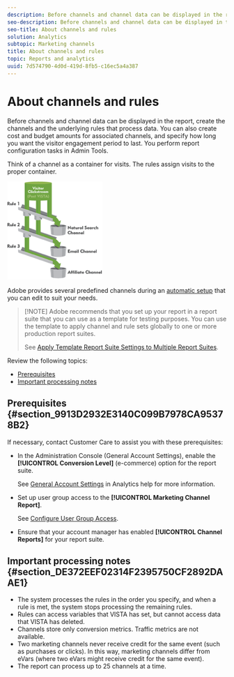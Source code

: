 ```yaml
---
description: Before channels and channel data can be displayed in the report, create the channels and the underlying rules that process data. You can also create cost and budget amounts for associated channels, and specify how long you want the visitor engagement period to last. You perform report configuration tasks in Admin Tools.
seo-description: Before channels and channel data can be displayed in the report, create the channels and the underlying rules that process data. You can also create cost and budget amounts for associated channels, and specify how long you want the visitor engagement period to last. You perform report configuration tasks in Admin Tools.
seo-title: About channels and rules
solution: Analytics
subtopic: Marketing channels
title: About channels and rules
topic: Reports and analytics
uuid: 7d574790-4d0d-419d-8fb5-c16ec5a4a387
---
```


# About channels and rules

Before channels and channel data can be displayed in the report, create the channels and the underlying rules that process data. You can also create cost and budget amounts for associated channels, and specify how long you want the visitor engagement period to last. You perform report configuration tasks in Admin Tools.

Think of a channel as a container for visits. The rules assign visits to the proper container.

![](assets/buckets_2.png)

Adobe provides several predefined channels during an [automatic setup](../../components/c-marketing-channels/c-channel-autosetup.md#topic_E9ABE9E9E71B4E40A4E7EA9AD2C0372B) that you can edit to suit your needs.

> [!NOTE] Adobe recommends that you set up your report in a report suite that you can use as a template for testing purposes. You can use the template to apply channel and rule sets globally to one or more production report suites.
>
>See [Apply Template Report Suite Settings to Multiple Report Suites](../../components/c-marketing-channels/t-template.md#task_0DE0A320EDA94FC5A6E5912868B6E2DC).

Review the following topics:

* [Prerequisites](../../components/c-marketing-channels/c-channels-rules.md#section_9913D2932E3140C099B7978CA95378B2) 
* [Important processing notes](../../components/c-marketing-channels/c-channels-rules.md#section_DE372EEF02314F2395750CF2892DAAE1)

## Prerequisites {#section_9913D2932E3140C099B7978CA95378B2}

If necessary, contact Customer Care to assist you with these prerequisites:

* In the Administration Console (General Account Settings), enable the **[!UICONTROL Conversion Level]** (e-commerce) option for the report suite.

  See [General Account Settings](https://marketing.adobe.com/resources/help/en_US/reference/general_acct_settings_admin.html) in Analytics help for more information.

* Set up user group access to the **[!UICONTROL Marketing Channel Report]**.

  See [Configure User Group Access](../../components/c-marketing-channels/t-user-groups.md#task_B156E7527FE94055A43A697338FE8C8C).

* Ensure that your account manager has enabled **[!UICONTROL Channel Reports]** for your report suite.

## Important processing notes {#section_DE372EEF02314F2395750CF2892DAAE1}

* The system processes the rules in the order you specify, and when a rule is met, the system stops processing the remaining rules.
* Rules can access variables that VISTA has set, but cannot access data that VISTA has deleted.
* Channels store only conversion metrics. Traffic metrics are not available.
* Two marketing channels never receive credit for the same event (such as purchases or clicks). In this way, marketing channels differ from eVars (where two eVars might receive credit for the same event).
* The report can process up to 25 channels at a time.

